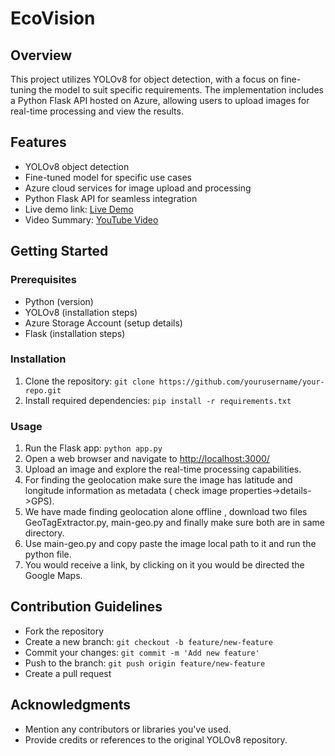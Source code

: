 # EcoVision

## Overview
This project utilizes YOLOv8 for object detection, with a focus on fine-tuning the model to suit specific requirements. The implementation includes a Python Flask API hosted on Azure, allowing users to upload images for real-time processing and view the results.

## Features
- YOLOv8 object detection
- Fine-tuned model for specific use cases
- Azure cloud services for image upload and processing
- Python Flask API for seamless integration
- Live demo link: [Live Demo](https://rohitsk2003.pythonanywhere.com/)
- Video Summary: [YouTube Video](https://youtu.be/g9UyXD49NL4)

## Getting Started

### Prerequisites
- Python (version)
- YOLOv8 (installation steps)
- Azure Storage Account (setup details)
- Flask (installation steps)

### Installation
1. Clone the repository: `git clone https://github.com/yourusername/your-repo.git`
2. Install required dependencies: `pip install -r requirements.txt`

### Usage
1. Run the Flask app: `python app.py`
2. Open a web browser and navigate to [http://localhost:3000/](http://localhost:3000/)
3. Upload an image and explore the real-time processing capabilities.
4. For finding the geolocation make sure the image has latitude and longitude information as metadata ( check image properties->details->GPS).
5. We have made finding geolocation alone offline , download two files GeoTagExtractor.py, main-geo.py and finally make sure both are in same directory.
6. Use main-geo.py and copy paste the image local path to it and run the python file.
7. You would receive a link, by clicking on it you would be directed the Google Maps.

## Contribution Guidelines
- Fork the repository
- Create a new branch: `git checkout -b feature/new-feature`
- Commit your changes: `git commit -m 'Add new feature'`
- Push to the branch: `git push origin feature/new-feature`
- Create a pull request

## Acknowledgments
- Mention any contributors or libraries you've used.
- Provide credits or references to the original YOLOv8 repository.


